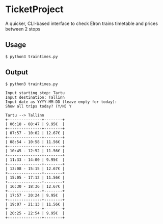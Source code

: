 # TicketProject

A quicker, CLI-based interface to check Elron trains timetable and prices between 2 stops

## Usage

```
$ python3 traintimes.py
```

## Output

```
$ python3 traintimes.py

Input starting stop: Tartu
Input destination: Tallinn
Input date as YYYY-MM-DD (leave empty for today): 
Show all trips today? (Y/N) Y

Tartu --> Tallinn
+---------------+--------+
| 06:18 - 08:47 | 9.95€  |
+---------------+--------+
| 07:57 - 10:02 | 12.67€ |
+---------------+--------+
| 08:54 - 10:58 | 11.56€ |
+---------------+--------+
| 10:45 - 12:52 | 11.56€ |
+---------------+--------+
| 11:33 - 14:00 | 9.95€  |
+---------------+--------+
| 13:08 - 15:15 | 12.67€ |
+---------------+--------+
| 15:05 - 17:12 | 11.56€ |
+---------------+--------+
| 16:30 - 18:36 | 12.67€ |
+---------------+--------+
| 17:57 - 20:24 | 9.95€  |
+---------------+--------+
| 19:07 - 21:13 | 11.56€ |
+---------------+--------+
| 20:25 - 22:54 | 9.95€  |
+---------------+--------+

```
